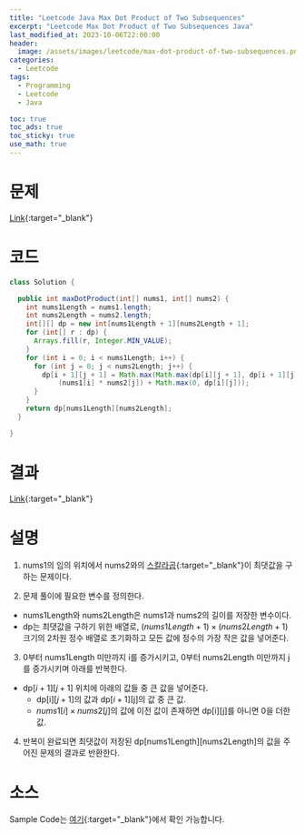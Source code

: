 ```yaml
---
title: "Leetcode Java Max Dot Product of Two Subsequences"
excerpt: "Leetcode Max Dot Product of Two Subsequences Java"
last_modified_at: 2023-10-06T22:00:00
header:
  image: /assets/images/leetcode/max-dot-product-of-two-subsequences.png
categories:
  - Leetcode
tags:
  - Programming
  - Leetcode
  - Java

toc: true
toc_ads: true
toc_sticky: true
use_math: true
---
```

# 문제
[Link](https://leetcode.com/problems/max-dot-product-of-two-subsequences){:target="_blank"}

# 코드
```java
class Solution {

  public int maxDotProduct(int[] nums1, int[] nums2) {
    int nums1Length = nums1.length;
    int nums2Length = nums2.length;
    int[][] dp = new int[nums1Length + 1][nums2Length + 1];
    for (int[] r : dp) {
      Arrays.fill(r, Integer.MIN_VALUE);
    }
    for (int i = 0; i < nums1Length; i++) {
      for (int j = 0; j < nums2Length; j++) {
        dp[i + 1][j + 1] = Math.max(Math.max(dp[i][j + 1], dp[i + 1][j]),
            (nums1[i] * nums2[j]) + Math.max(0, dp[i][j]));
      }
    }
    return dp[nums1Length][nums2Length];
  }

}
```

# 결과
[Link](https://leetcode.com/problems/max-dot-product-of-two-subsequences/submissions/1070142738/){:target="_blank"}

# 설명
1. nums1의 임의 위치에서 nums2와의 [스칼라곱](https://en.wikipedia.org/wiki/Dot_product){:target="_blank"}이 최댓값을 구하는 문제이다.

2. 문제 풀이에 필요한 변수를 정의한다.
- nums1Length와 nums2Length은 nums1과 nums2의 길이를 저장한 변수이다.
- dp는 최댓값을 구하기 위한 배열로, $(nums1Length + 1) \times (nums2Length + 1)$ 크기의 2차원 정수 배열로 초기화하고 모든 값에 정수의 가장 작은 값을 넣어준다.

3. 0부터 nums1Length 미만까지 i를 증가시키고, 0부터 nums2Length 미만까지 j를 증가시키며 아래를 반복한다.
- dp[$i + 1$][$j + 1$] 위치에 아래의 값들 중 큰 값을 넣어준다.
  - dp[i][$j + 1$]의 값과 dp[$i + 1$][j]의 값 중 큰 값.
  - $nums1[i] \times nums2[j]$의 값에 이전 값이 존재하면 dp[i][j]를 아니면 0을 더한 값.

4. 반복이 완료되면 최댓값이 저장된 dp[nums1Length][nums2Length]의 값을 주어진 문제의 결과로 반환한다.

# 소스
Sample Code는 [여기](https://github.com/GracefulSoul/leetcode/blob/master/src/main/java/gracefulsoul/problems/MaxDotProductOfTwoSubsequences.java){:target="_blank"}에서 확인 가능합니다.